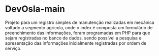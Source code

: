 # DevOsla-main
Projeto para um registro simples de manutenção realizadas em mecânica voltado a segmento agrícola, onde o index é composta um formulário de preenchimento das informações, foram programadas em PHP para que sejam registradas no banco de dados. sendo possível a pesquisa e apresentação das informações inicialmente registradas por ordem de serviço.
